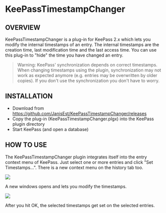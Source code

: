 KeePassTimestampChanger
=================================

OVERVIEW
-----
KeePassTimestampChanger is a plug-in for KeePass 2.x which lets you modify the internal timestamps of an entry.
The internal timestamps are the creation time, last modification time and the last access time. You can use this
plug-in to "hide" the time you have changed an entry.

> Warning: KeePass' synchronization depends on correct timestamps. When changing timestamps using the plugin, synchronization may not work as expected anymore (e.g. entries may be overwritten by older copies). If you don't use the synchronization you don't have to worry.

INSTALLATION
-----
- Download from https://github.com/JanisEst/KeePassTimestampChanger/releases
- Copy the plug-in (KeePassTimestampChanger.plgx) into the KeePass plugin directory
- Start KeePass (and open a database)

HOW TO USE
-----
The KeePassTimestampChanger plugin integrates itself into the entry context menu of KeePass.
Just select one or more entries and click "Set Timestamps...". There is a new context menu on the history tab too.

![](https://abload.de/img/k15ssi5.jpg)

A new windows opens and lets you modify the timestamps.

![](https://abload.de/img/k20qsbs.jpg)

After you hit OK, the selected timestamps get set on the selected entries.
